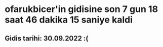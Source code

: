 # ofarukbicer'in gidisine son 7 gun 18 saat 46 dakika 15 saniye kaldi

## Gidis tarihi: 30.09.2022 :(